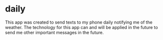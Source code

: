 # daily
This app was created to send texts to my phone daily notifying me of the weather. The technology for this app can and will be applied in the future to send me other important messages in the future.
